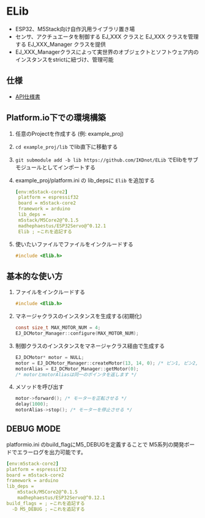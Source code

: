 # ELib

* ESP32、M5Stack向け自作汎用ライブラリ置き場
* センサ、アクチュエータを制御する EJ_XXX クラスと EJ_XXX クラスを管理する EJ_XXX_Manager クラスを提供
* EJ_XXX_Managerクラスによって実世界のオブジェクトとソフトウェア内のインスタンスをstrictに紐づけ、管理可能

## 仕様

* [API仕様書](https://ikdnot.github.io/ELib/annotated.html)

## Platform.io下での環境構築

1. 任意のProjectを作成する (例: example_proj)
1. `cd example_proj/lib` でlib直下に移動する
2. `git submodule add -b lib https://github.com/IKDnot/ELib` でElibをサブモジュールとしてインポートする
3. example_proj/platform.ini の lib_depsに `Elib` を追加する
   
   ```yaml
   [env:m5stack-core2]
    platform = espressif32
    board = m5stack-core2
    framework = arduino
    lib_deps = 
	m5stack/M5Core2@^0.1.5
	madhephaestus/ESP32Servo@^0.12.1
    Elib ; ←これを追記する
    ```

4. 使いたいファイルでファイルをインクルードする
   
   ```c
   #include <Elib.h>
   ```

## 基本的な使い方

1. ファイルをインクルードする
   
   ```c
   #include <Elib.h>
   ```
1. マネージャクラスのインスタンスを生成する(初期化)
   
    ```c
    const size_t MAX_MOTOR_NUM = 4;
    EJ_DCMotor_Manager::configure(MAX_MOTOR_NUM);
    ```

1. 制御クラスのインスタンスをマネージャクラス経由で生成する
   
   ```c
   EJ_DCMotor* motor = NULL;
   motor = EJ_DCMotor_Manager::createMotor(13, 14, 0); /* ピン1, ピン2, インスタンス識別id */
   motorAlias = EJ_DCMotor_Manager::getMotor(0);
   /* motorとmotorAliasは同一のポインタを返します */
   ```

1. メソッドを呼び出す

    ```c
    motor->forward(); /* モーターを正転させる */
    delay(1000);
    motorAlias->stop(); /* モーターを停止させる */
    ```

## DEBUG MODE

platformio.ini のbuild_flagにM5_DEBUGを定義することで M5系列の開発ボードでエラーログを出力可能です。

```yaml
[env:m5stack-core2]
platform = espressif32
board = m5stack-core2
framework = arduino
lib_deps = 
	m5stack/M5Core2@^0.1.5
	madhephaestus/ESP32Servo@^0.12.1
build_flags = ; ←これを追記する
  -D M5_DEBUG ; ←これを追記する
```


